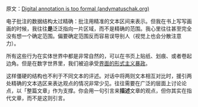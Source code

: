 原文：[Digital annotation is too formal (andymatuschak.org)](https://notes.andymatuschak.org/z6eF7M2XP2YqefAFS4rTXKqSLZCGXkj9NBWe7)

电子批注的数据结构太过精确：批注用精准的文本区间来表示。但我在书上写写画画的时候，我往往**是**泛泛指向一片区域，而不是精确的范围。我心里往往甚至完全没有想一个确定范围。偏要确定范围反而容易误导别人（视觉上也会分散注意力）。

所有这些行为在实体世界中都是非常自然的，可以在书页上贴纸、划痕、或者卷起边角。但是在数字世界里，我们被迫承受[界面的形式主义暴政](https://notes.andymatuschak.org/z6eNMWnqYmtu6iRLND1yDUSnzW5hjnZq8ywAz)。

这样僵硬的结构也不利于不同文本的评述。对话中将两则文本相互对比时，援引两处精确的文本选区来表达观点的情况非常少见。往往需要在广泛的层面上讨论论点，以「整篇文章」作为支撑。你会用一句引言来**描述**文章的观点，但你其实在指代文章，而不是这则引言。